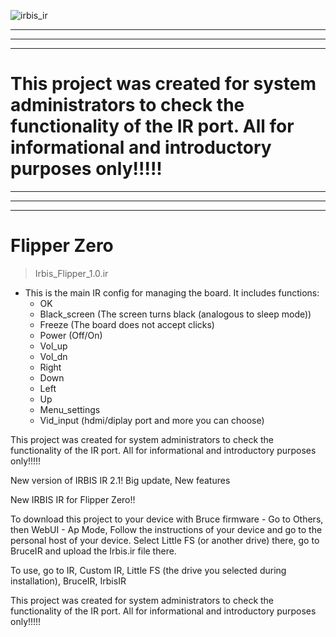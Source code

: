 
![irbis_ir](https://github.com/user-attachments/assets/90648331-913f-4b90-8fd2-916f5c0655aa)

______
______
______
# **This project was created for system administrators to check the functionality of the IR port. All for informational and introductory purposes only!!!!!**
______
______
______

# Flipper Zero

> Irbis_Flipper_1.0.ir

* This is the main IR config for managing the board. It includes functions:
  + OK
  + Black_screen (The screen turns black (analogous to sleep mode))
  + Freeze (The board does not accept clicks)
  + Power (Off/On)
  + Vol_up
  + Vol_dn
  + Right
  + Down
  + Left
  + Up
  + Menu_settings
  + Vid_input (hdmi/diplay port and more you can choose)

This project was created for system administrators to check the functionality of the IR port. All for informational and introductory purposes only!!!!!

New version of IRBIS IR 2.1! Big update, New features

New IRBIS IR for Flipper Zero!!

To download this project to your device with Bruce firmware - Go to Others, then WebUI - Ap Mode, Follow the instructions of your device and go to the personal host of your device. Select Little FS (or another drive) there, go to BruceIR and upload the Irbis.ir file there.

To use, go to IR, Custom IR, Little FS (the drive you selected during installation), BruceIR, IrbisIR

This project was created for system administrators to check the functionality of the IR port. All for informational and introductory purposes only!!!!!
